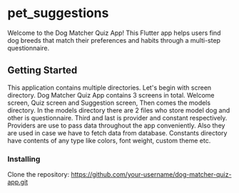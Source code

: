 # pet_suggestions

Welcome to the Dog Matcher Quiz App! This Flutter app helps users find dog breeds that match their preferences and habits through a multi-step questionnaire.

## Getting Started

This application contains multiple directories. Let's begin with screen directory. 
Dog Matcher Quiz App contains 3 screens in total. Welcome screen, Quiz screen and Suggestion screen,
Then comes the models directory. In the models directory there are 2 files who store model dog and other is questionnaire.
Third and last is provider and constant respectively. Providers are use to pass data throughout the app conveniently. Also they are used in case we have to fetch data from database.
Constants directory have contents of any type like colors, font weight, custom theme etc.

### Installing

Clone the repository:
https://github.com/your-username/dog-matcher-quiz-app.git